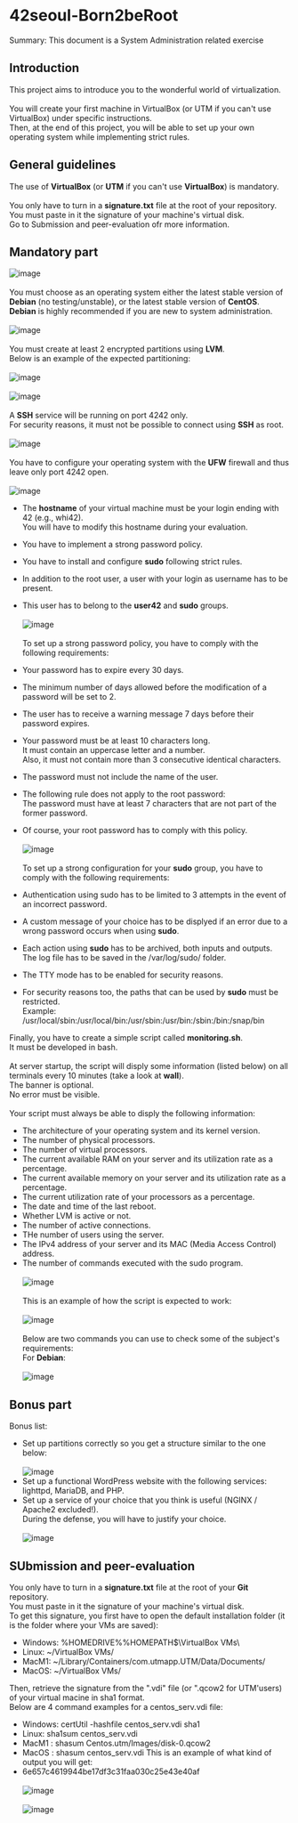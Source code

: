 # 42seoul-Born2beRoot
Summary: This document is a System Administration related exercise

## Introduction
This project aims to introduce you to the wonderful world of virtualization.\
\
You will create your first machine in VirtualBox (or UTM if you can't use VirtualBox)
under specific instructions.\
Then, at the end of this project, you will be able to set up
your own operating system while implementing strict rules.

## General guidelines
The use of <b>VirtualBox</b> (or <b>UTM</b> if you can't use <b>VirtualBox</b>) is mandatory.\
\
You only have to turn in a <b>signature.txt</b> file at the root of your repository.\
You must paste in it the signature of your machine's virtual disk.\
Go to Submission and peer-evaluation ofr more information.

## Mandatory part
![image](https://user-images.githubusercontent.com/74703501/145704037-c795db02-e153-449c-a3db-e93f1d73ccf2.png)\
\
You must choose as an operating system either the latest stable version of <b>Debian</b> (no testing/unstable), or the latest stable version of <b>CentOS</b>.\
<b>Debian</b> is highly recommended if you are new to system administration.\
\
![image](https://user-images.githubusercontent.com/74703501/145704170-56b59b0b-aeec-4470-932e-ca9271d86d4e.png)\
\
You must create at least 2 encrypted partitions using <b>LVM</b>.\
Below is an example of the expected partitioning:\
\
![image](https://user-images.githubusercontent.com/74703501/145705899-1bc606f8-6c1b-4df6-8780-99eb676e2108.png)\
\
![image](https://user-images.githubusercontent.com/74703501/145704312-aaaf094d-825c-40aa-bda0-d9081c81961f.png)\
\
A <b>SSH</b> service will be running on port 4242 only.\
For security reasons, it must not be possible to connect using <b>SSH</b> as root.\
\
![image](https://user-images.githubusercontent.com/74703501/145704368-17f895cd-d898-48ae-896c-e2f48b635236.png)\
\
You have to configure your operating system with the <b>UFW</b> firewall and thus leave only port 4242 open.\
\
![image](https://user-images.githubusercontent.com/74703501/145704419-bc84fccc-5efc-48c1-aeab-c18d86bbbf76.png)

- The <b>hostname</b> of your virtual machine must be your login ending with 42 (e.g., whi42). \
You will have to modify this hostname during your evaluation.
- You have to implement a strong password policy.
- You have to install and configure <b>sudo</b> following strict rules.
- In addition to the root user, a user with your login as username has to be present.
- This user has to belong to the <b>user42</b> and <b>sudo</b> groups.\
\
![image](https://user-images.githubusercontent.com/74703501/145704565-cd4bbcfb-7663-4207-80c9-4616efe0010f.png)\
\
To set up a strong password policy, you have to comply with the following requirements:

- Your password has to expire every 30 days.
- The minimum number of days allowed before the modification of a password will be set to 2.
- The user has to receive a warning message 7 days before their password expires.
- Your password must be at least 10 characters long.\
It must contain an uppercase letter and a number.\
Also, it must not contain more than 3 consecutive identical characters.
- The password must not include the name of the user.
- The following rule does not apply to the root password:\
The password must have at least 7 characters that are not part of the former password.
- Of course, your root password has to comply with this policy.\
\
![image](https://user-images.githubusercontent.com/74703501/145704745-ebbd0417-8d57-4f62-ad97-af0ec6df0ea1.png)\
\
To set up a strong configuration for your <b>sudo</b> group, you have to comply with the following requirements:
- Authentication using sudo has to be limited to 3 attempts in the event of an incorrect password.
- A custom message of your choice has to be displyed if an error due to a wrong password occurs when using <b>sudo</b>.
- Each action using <b>sudo</b> has to be archived, both inputs and outputs.\
The log file has to be saved in the /var/log/sudo/ folder.
- The TTY mode has to be enabled for security reasons.
- For security reasons too, the paths that can be used by <b>sudo</b> must be restricted.\
Example:\
/usr/local/sbin:/usr/local/bin:/usr/sbin:/usr/bin:/sbin:/bin:/snap/bin

Finally, you have to create a simple script called <b>monitoring.sh</b>.\
It must be developed in bash.\
\
At server startup, the script will disply some information (listed below) on all terminals every 10 minutes (take a look at <b>wall</b>).\
The banner is optional.\
No error must be visible.\
\
Your script must always be able to disply the following information:
- The architecture of your operating system and its kernel version.
- The number of physical processors.
- The number of virtual processors.
- The current available RAM on your server and its utilization rate as a percentage.
- The current available memory on your server and its utilization rate as a percentage.
- The current utilization rate of your processors as a percentage.
- The date and time of the last reboot.
- Whether LVM is active or not.
- The number of active connections.
- THe number of users using the server.
- The IPv4 address of your server and its MAC (Media Access Control) address.
- The number of commands executed with the sudo program.\
\
![image](https://user-images.githubusercontent.com/74703501/145705368-e38e1455-112b-46c2-b8eb-1dca589a979f.png)\
\
This is an example of how the script is expected to work:\
\
![image](https://user-images.githubusercontent.com/74703501/145705397-43f59175-7e26-4d11-b332-8032599e7337.png)\
\
Below are two commands you can use to check some of the subject's requirements:\
For <b>Debian</b>:\
\
![image](https://user-images.githubusercontent.com/74703501/145705444-78de50f3-be47-4c34-977d-a067a17b0197.png)
## Bonus part
Bonus list:
- Set up partitions correctly so you get a structure similar to the one below:\
\
![image](https://user-images.githubusercontent.com/74703501/145705468-421b623b-0786-4b2e-a4aa-2cb1b44b18ed.png)
- Set up a functional WordPress website with the following services: lighttpd, MariaDB, and PHP.
- Set up a service of your choice that you think is useful (NGINX / Apache2 excluded!).\
During the defense, you will have to justify your choice.\
\
![image](https://user-images.githubusercontent.com/74703501/145705521-c332fcc2-f313-409c-bd92-6ddffb8dd833.png)

## SUbmission and peer-evaluation
You only have to turn in a <b>signature.txt</b> file at the root of your <b>Git</b> repository.\
You must paste in it the signature of your machine's virtual disk.\
To get this signature, you first have to open the default installation folder (it is the folder where your VMs are saved):
- Windows: %HOMEDRIVE%%HOMEPATH$\\VirtualBox VMs\\
- Linux: ~/VirtualBox VMs/
- MacM1: ~/Library/Containers/com.utmapp.UTM/Data/Documents/
- MacOS: ~/VirtualBox VMs/

Then, retrieve the signature from the ".vdi" file (or ".qcow2 for UTM'users) of your virtual macine in sha1 format.\
Below are 4 command examples for a centos_serv.vdi file:

- Windows: certUtil -hashfile centos_serv.vdi sha1
- Linux: sha1sum centos_serv.vdi
- MacM1 : shasum Centos.utm/Images/disk-0.qcow2
- MacOS : shasum centos_serv.vdi
This is an example of what kind of output you will get:
- 6e657c4619944be17df3c31faa030c25e43e40af\
\
![image](https://user-images.githubusercontent.com/74703501/145705841-983b1be7-7b12-4edc-9fd1-525043dbfdab.png)\
\
![image](https://user-images.githubusercontent.com/74703501/145705853-daeb105b-6bd9-4437-ae13-b8cc3e56b3ba.png)
